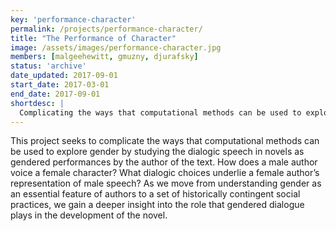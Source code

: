 ```yaml
---
key: 'performance-character'
permalink: /projects/performance-character/
title: "The Performance of Character"
image: /assets/images/performance-character.jpg
members: [malgeehewitt, gmuzny, djurafsky]
status: 'archive'
date_updated: 2017-09-01
start_date: 2017-03-01
end_date: 2017-09-01
shortdesc: |
  Complicating the ways that computational methods can be used to explore gender by studying the dialogic speech in novels as gendered performances by the author of the text
---
```


This project seeks to complicate the ways that computational methods can be used to explore gender by studying the dialogic speech in novels as gendered performances by the author of the text. How does a male author voice a female character? What dialogic choices underlie a female author’s representation of male speech? As we move from understanding gender as an essential feature of authors to a set of historically contingent social practices, we gain a deeper insight into the role that gendered dialogue plays in the development of the novel.